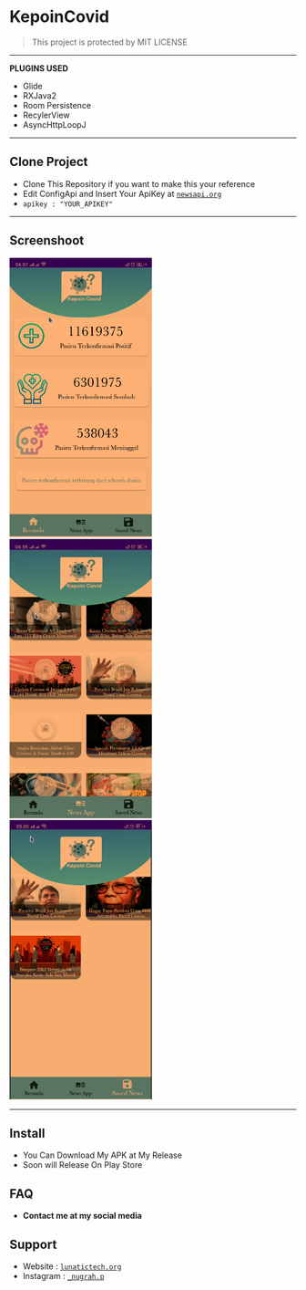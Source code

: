 # KepoinCovid

> This project is protected by MIT LICENSE 
---
**PLUGINS USED**

- Glide
- RXJava2
- Room Persistence
- RecylerView 
- AsyncHttpLoopJ
----
## Clone Project
- Clone This Repository if you want to make this your reference 
- Edit ConfigApi and Insert Your ApiKey at <a href="https://newsapi.org/" target="_blank">`newsapi.org`</a> 
-  `apikey : "YOUR_APIKEY"`
---
## Screenshoot
<img width="250px" height ="490px" src="https://raw.githubusercontent.com/DwiyanTech/KepoinCovid/master/SS_1.png">&nbsp;&nbsp;&nbsp;
<img width="250px" height ="490px" src="https://raw.githubusercontent.com/DwiyanTech/KepoinCovid/master/SS_2.png">&nbsp;&nbsp;&nbsp;
<img width="250px" height ="490px" src="https://raw.githubusercontent.com/DwiyanTech/KepoinCovid/master/SS_3.png">&nbsp;&nbsp;&nbsp;

---
## Install
- You Can Download My APK at My Release 
- Soon will Release On Play Store
## FAQ 
- **Contact me at my social media**
## Support
- Website : <a href="https://lunatictech.org" target="_blank">`lunatictech.org`</a> <br>
- Instagram : <a href="https://instagram.com/_nugrah.p" target="_blank">`_nugrah.p`</a>
